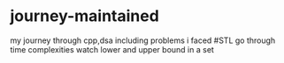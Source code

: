 # journey-maintained
my journey through cpp,dsa including problems i faced
#STL
go through time complexities
watch lower and upper bound in a set

